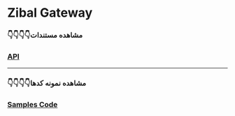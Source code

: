 # Zibal Gateway

### 👇👇👇👇مشاهده مستندات 

### [API](https://docs.paystar.ir/docs/tutorial-basics/IPG)

------

### 👇👇👇👇مشاهده نمونه ‌کدها
### [Samples Code](https://docs.paystar.ir/docs/tutorial-basics/IPG#%D9%86%D9%85%D9%88%D9%86%D9%87-%DA%A9%D8%AF)

